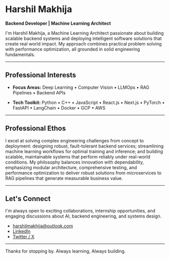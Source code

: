 # Harshil Makhija

**Backend Developer | Machine Learning Architect**

I'm Harshil Makhija, a Machine Learning Architect passionate about building scalable backend systems and deploying intelligent software solutions that create real world impact. My approach combines practical problem solving with performance optimization, all grounded in solid engineering fundamentals.

---

## Professional Interests

* **Focus Areas:**
  Deep Learning • Computer Vision • LLMOps • RAG Pipelines • Backend APIs

* **Tech Toolkit:**
  Python • C++ • JavaScript • React.js • Next.js • PyTorch • FastAPI • LangChain • Docker • GCP • AWS

---

## Professional Ethos

I excel at solving complex engineering challenges from concept to deployment: designing robust, fault-tolerant backend services; streamlining machine learning workflows for optimal training and inference; and building scalable, maintainable systems that perform reliably under real-world conditions. My philosophy balances innovation with dependability, emphasizing modular architecture, comprehensive testing, and performance optimization to deliver robust solutions from microservices to RAG pipelines that generate measurable business value.

---

## Let's Connect

I'm always open to exciting collaborations, internship opportunities, and engaging discussions about AI, backend engineering, and systems design.

* [harshilmakhija@outlook.com](mailto:harshilmakhija@outlook.com)  
* [LinkedIn](https://www.linkedin.com/in/harshil-makhija-500909353/)  
* [Twitter / X](https://twitter.com/MakhijaHarshil)

---

Thanks for stopping by. Always learning, Always building.
